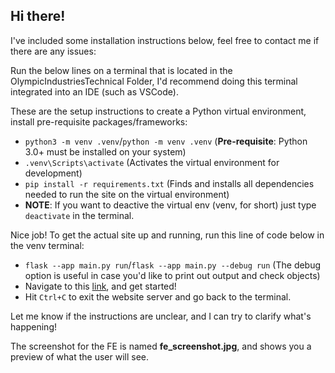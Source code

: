 ## Hi there!

I've included some installation instructions below, feel free to contact me if there are any issues:

Run the below lines on a terminal that is located in the OlympicIndustriesTechnical Folder, I'd recommend doing this terminal integrated into an IDE (such as VSCode). 

These are the setup instructions to create a Python virtual environment, install pre-requisite packages/frameworks:
- `python3 -m venv .venv`/`python -m venv .venv` (**Pre-requisite**: Python 3.0+ must be installed on your system)
- `.venv\Scripts\activate` (Activates the virtual environment for development)
- `pip install -r requirements.txt` (Finds and installs all dependencies needed to run the site on the virtual environment)
- **NOTE**: If you want to deactive the virtual env (venv, for short) just type `deactivate` in the terminal. 

Nice job! To get the actual site up and running, run this line of code below in the venv terminal:
- `flask --app main.py run`/`flask --app main.py --debug run` (The debug option is useful in case you'd like to print out output and check objects)
- Navigate to this [link](http://127.0.0.1:5000/), and get started!
- Hit `Ctrl+C` to exit the website server and go back to the terminal.

Let me know if the instructions are unclear, and I can try to clarify what's happening!

The screenshot for the FE is named **fe_screenshot.jpg**, and shows you a preview of what the user will see.